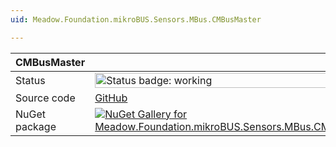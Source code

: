 ```yaml
---
uid: Meadow.Foundation.mikroBUS.Sensors.MBus.CMBusMaster

---
```


| CMBusMaster | |
|--------|--------|
| Status | <img src="https://img.shields.io/badge/Working-brightgreen" style="width: auto; height: -webkit-fill-available;" alt="Status badge: working" /> |
| Source code | [GitHub](https://github.com/WildernessLabs/Meadow.Foundation.MikroBus/tree/main/Source/CMBusMaster) |
| NuGet package | <a href="https://www.nuget.org/packages/Meadow.Foundation.mikroBUS.Sensors.MBus.CMBusMaster/" target="_blank"><img src="https://img.shields.io/nuget/v/Meadow.Foundation.mikroBUS.Sensors.MBus.CMBusMaster.svg?label=Meadow.Foundation.mikroBUS.Sensors.MBus.CMBusMaster" alt="NuGet Gallery for Meadow.Foundation.mikroBUS.Sensors.MBus.CMBusMaster" /></a> |

